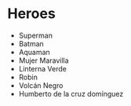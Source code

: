 # Heroes

* Superman
* Batman
* Aquaman
* Mujer Maravilla
* Linterna Verde
* Robin
* Volcán Negro
* Humberto de la cruz domínguez
